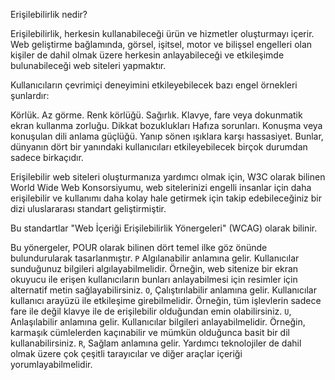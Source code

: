 Erişilebilirlik nedir?

Erişilebilirlik, herkesin kullanabileceği ürün ve hizmetler oluşturmayı içerir. Web geliştirme bağlamında, görsel, işitsel, motor ve bilişsel engelleri olan kişiler de dahil olmak üzere herkesin anlayabileceği ve etkileşimde bulunabileceği web siteleri yapmaktır.

Kullanıcıların çevrimiçi deneyimini etkileyebilecek bazı engel örnekleri şunlardır:

Körlük.
Az görme.
Renk körlüğü.
Sağırlık.
Klavye, fare veya dokunmatik ekran kullanma zorluğu.
Dikkat bozuklukları
Hafıza sorunları.
Konuşma veya konuşulan dili anlama güçlüğü.
Yanıp sönen ışıklara karşı hassasiyet.
Bunlar, dünyanın dört bir yanındaki kullanıcıları etkileyebilecek birçok durumdan sadece birkaçıdır.

Erişilebilir web siteleri oluşturmanıza yardımcı olmak için, W3C olarak bilinen World Wide Web Konsorsiyumu, web sitelerinizi engelli insanlar için daha erişilebilir ve kullanımı daha kolay hale getirmek için takip edebileceğiniz bir dizi uluslararası standart geliştirmiştir.

Bu standartlar "Web İçeriği Erişilebilirlik Yönergeleri" (WCAG) olarak bilinir.

Bu yönergeler, POUR olarak bilinen dört temel ilke göz önünde bulundurularak tasarlanmıştır.
``P`` Algılanabilir anlamına gelir. Kullanıcılar sunduğunuz bilgileri algılayabilmelidir. Örneğin, web sitenize bir ekran okuyucu ile erişen kullanıcıların bunları anlayabilmesi için resimler için alternatif metin sağlayabilirsiniz.
``O``, Çalıştırılabilir anlamına gelir. Kullanıcılar kullanıcı arayüzü ile etkileşime girebilmelidir. Örneğin, tüm işlevlerin sadece fare  ile değil klavye ile de erişilebilir olduğundan emin olabilirsiniz.
``U``, Anlaşılabilir anlamına gelir. Kullanıcılar bilgileri anlayabilmelidir. Örneğin, karmaşık cümlelerden kaçınabilir ve mümkün olduğunca basit bir dil kullanabilirsiniz.
``R``, Sağlam anlamına gelir. Yardımcı teknolojiler de dahil olmak üzere çok çeşitli tarayıcılar ve diğer araçlar içeriği yorumlayabilmelidir.